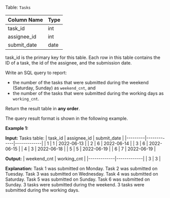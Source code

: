 ﻿
Table:  `Tasks`

| Column Name | Type |
|-------------|------|
| task_id     | int  |
| assignee_id | int  |
| submit_date | date |

task_id is the primary key for this table.
Each row in this table contains the ID of a task, the id of the assignee, and the submission date.

Write an SQL query to report:

-   the number of the tasks that were submitted during the weekend (Saturday, Sunday) as  `weekend_cnt`, and
-   the number of the tasks that were submitted during the working days as  `working_cnt`.

Return the result table in  **any order**.

The query result format is shown in the following example.

**Example 1:**

**Input:** 
Tasks table:
| task_id | assignee_id | submit_date |
|---------|-------------|-------------|
| 1       | 1           | 2022-06-13  |
| 2       | 6           | 2022-06-14  |
| 3       | 6           | 2022-06-15  |
| 4       | 3           | 2022-06-18  |
| 5       | 5           | 2022-06-19  |
| 6       | 7           | 2022-06-19  |

**Output:** 
| weekend_cnt | working_cnt |
|-------------|-------------|
| 3           | 3           |

**Explanation:** 
Task 1 was submitted on Monday.
Task 2 was submitted on Tuesday.
Task 3 was submitted on Wednesday.
Task 4 was submitted on Saturday.
Task 5 was submitted on Sunday.
Task 6 was submitted on Sunday.
3 tasks were submitted during the weekend.
3 tasks were submitted during the working days.
